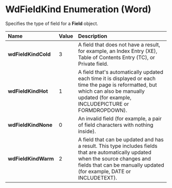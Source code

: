 
# WdFieldKind Enumeration (Word)

Specifies the type of field for a  **Field** object.



|**Name**|**Value**|**Description**|
|:-----|:-----|:-----|
|**wdFieldKindCold**|3|A field that does not have a result, for example, an Index Entry (XE), Table of Contents Entry (TC), or Private field.|
|**wdFieldKindHot**|1|A field that's automatically updated each time it is displayed or each time the page is reformatted, but which can also be manually updated (for example, INCLUDEPICTURE or FORMDROPDOWN).|
|**wdFieldKindNone**|0|An invalid field (for example, a pair of field characters with nothing inside).|
|**wdFieldKindWarm**|2|A field that can be updated and has a result. This type includes fields that are automatically updated when the source changes and fields that can be manually updated (for example, DATE or INCLUDETEXT).|
